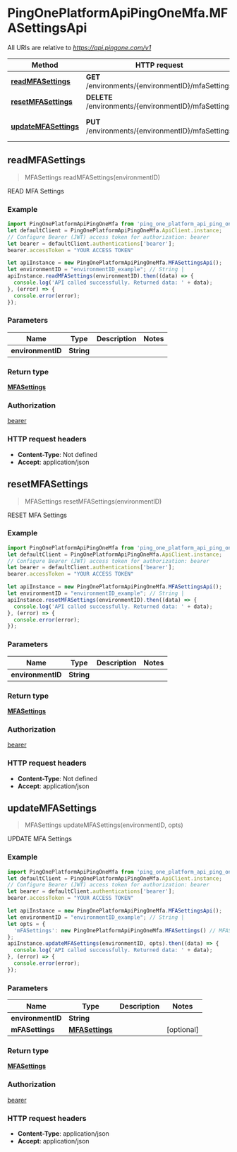 # PingOnePlatformApiPingOneMfa.MFASettingsApi

All URIs are relative to *https://api.pingone.com/v1*

Method | HTTP request | Description
------------- | ------------- | -------------
[**readMFASettings**](MFASettingsApi.md#readMFASettings) | **GET** /environments/{environmentID}/mfaSettings | READ MFA Settings
[**resetMFASettings**](MFASettingsApi.md#resetMFASettings) | **DELETE** /environments/{environmentID}/mfaSettings | RESET MFA Settings
[**updateMFASettings**](MFASettingsApi.md#updateMFASettings) | **PUT** /environments/{environmentID}/mfaSettings | UPDATE MFA Settings



## readMFASettings

> MFASettings readMFASettings(environmentID)

READ MFA Settings

### Example

```javascript
import PingOnePlatformApiPingOneMfa from 'ping_one_platform_api_ping_one_mfa';
let defaultClient = PingOnePlatformApiPingOneMfa.ApiClient.instance;
// Configure Bearer (JWT) access token for authorization: bearer
let bearer = defaultClient.authentications['bearer'];
bearer.accessToken = "YOUR ACCESS TOKEN"

let apiInstance = new PingOnePlatformApiPingOneMfa.MFASettingsApi();
let environmentID = "environmentID_example"; // String | 
apiInstance.readMFASettings(environmentID).then((data) => {
  console.log('API called successfully. Returned data: ' + data);
}, (error) => {
  console.error(error);
});

```

### Parameters


Name | Type | Description  | Notes
------------- | ------------- | ------------- | -------------
 **environmentID** | **String**|  | 

### Return type

[**MFASettings**](MFASettings.md)

### Authorization

[bearer](../README.md#bearer)

### HTTP request headers

- **Content-Type**: Not defined
- **Accept**: application/json


## resetMFASettings

> MFASettings resetMFASettings(environmentID)

RESET MFA Settings

### Example

```javascript
import PingOnePlatformApiPingOneMfa from 'ping_one_platform_api_ping_one_mfa';
let defaultClient = PingOnePlatformApiPingOneMfa.ApiClient.instance;
// Configure Bearer (JWT) access token for authorization: bearer
let bearer = defaultClient.authentications['bearer'];
bearer.accessToken = "YOUR ACCESS TOKEN"

let apiInstance = new PingOnePlatformApiPingOneMfa.MFASettingsApi();
let environmentID = "environmentID_example"; // String | 
apiInstance.resetMFASettings(environmentID).then((data) => {
  console.log('API called successfully. Returned data: ' + data);
}, (error) => {
  console.error(error);
});

```

### Parameters


Name | Type | Description  | Notes
------------- | ------------- | ------------- | -------------
 **environmentID** | **String**|  | 

### Return type

[**MFASettings**](MFASettings.md)

### Authorization

[bearer](../README.md#bearer)

### HTTP request headers

- **Content-Type**: Not defined
- **Accept**: application/json


## updateMFASettings

> MFASettings updateMFASettings(environmentID, opts)

UPDATE MFA Settings

### Example

```javascript
import PingOnePlatformApiPingOneMfa from 'ping_one_platform_api_ping_one_mfa';
let defaultClient = PingOnePlatformApiPingOneMfa.ApiClient.instance;
// Configure Bearer (JWT) access token for authorization: bearer
let bearer = defaultClient.authentications['bearer'];
bearer.accessToken = "YOUR ACCESS TOKEN"

let apiInstance = new PingOnePlatformApiPingOneMfa.MFASettingsApi();
let environmentID = "environmentID_example"; // String | 
let opts = {
  'mFASettings': new PingOnePlatformApiPingOneMfa.MFASettings() // MFASettings | 
};
apiInstance.updateMFASettings(environmentID, opts).then((data) => {
  console.log('API called successfully. Returned data: ' + data);
}, (error) => {
  console.error(error);
});

```

### Parameters


Name | Type | Description  | Notes
------------- | ------------- | ------------- | -------------
 **environmentID** | **String**|  | 
 **mFASettings** | [**MFASettings**](MFASettings.md)|  | [optional] 

### Return type

[**MFASettings**](MFASettings.md)

### Authorization

[bearer](../README.md#bearer)

### HTTP request headers

- **Content-Type**: application/json
- **Accept**: application/json

